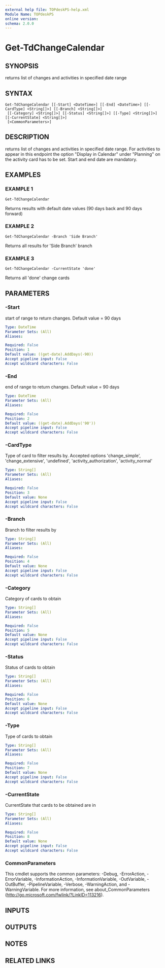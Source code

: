 ```yaml
---
external help file: TOPdeskPS-help.xml
Module Name: TOPdeskPS
online version:
schema: 2.0.0
---
```


# Get-TdChangeCalendar

## SYNOPSIS
returns list of changes and activities in specified date range

## SYNTAX

```
Get-TdChangeCalendar [[-Start] <DateTime>] [[-End] <DateTime>] [[-CardType] <String[]>] [[-Branch] <String[]>]
 [[-Category] <String[]>] [[-Status] <String[]>] [[-Type] <String[]>] [[-CurrentState] <String[]>]
 [<CommonParameters>]
```

## DESCRIPTION
returns list of changes and activities in specified date range.
For activities to appear in this endpoint the option "Display in Calendar" under "Planning" on the activity card has to be set.
Start and end date are mandatory.

## EXAMPLES

### EXAMPLE 1
```
Get-TdChangeCalendar
```

Returns results with default date values (90 days back and 90 days forward)

### EXAMPLE 2
```
Get-TdChangeCalendar -Branch 'Side Branch'
```

Returns all results for 'Side Branch' branch

### EXAMPLE 3
```
Get-TdChangeCalendar -CurrentState 'done'
```

Returns all 'done' change cards

## PARAMETERS

### -Start
start of range to return changes.
Default value = 90 days

```yaml
Type: DateTime
Parameter Sets: (All)
Aliases:

Required: False
Position: 1
Default value: ((get-date).AddDays(-90))
Accept pipeline input: False
Accept wildcard characters: False
```

### -End
end of range to return changes.
Default value = 90 days

```yaml
Type: DateTime
Parameter Sets: (All)
Aliases:

Required: False
Position: 2
Default value: ((get-date).AddDays('90'))
Accept pipeline input: False
Accept wildcard characters: False
```

### -CardType
Type of card to filter results by.
Accepted options 'change_simple', 'change_extensive', 'undefined', 'activity_authorization', 'activity_normal'

```yaml
Type: String[]
Parameter Sets: (All)
Aliases:

Required: False
Position: 3
Default value: None
Accept pipeline input: False
Accept wildcard characters: False
```

### -Branch
Branch to filter results by

```yaml
Type: String[]
Parameter Sets: (All)
Aliases:

Required: False
Position: 4
Default value: None
Accept pipeline input: False
Accept wildcard characters: False
```

### -Category
Category of cards to obtain

```yaml
Type: String[]
Parameter Sets: (All)
Aliases:

Required: False
Position: 5
Default value: None
Accept pipeline input: False
Accept wildcard characters: False
```

### -Status
Status of cards to obtain

```yaml
Type: String[]
Parameter Sets: (All)
Aliases:

Required: False
Position: 6
Default value: None
Accept pipeline input: False
Accept wildcard characters: False
```

### -Type
Type of cards to obtain

```yaml
Type: String[]
Parameter Sets: (All)
Aliases:

Required: False
Position: 7
Default value: None
Accept pipeline input: False
Accept wildcard characters: False
```

### -CurrentState
CurrentState that cards to be obtained are in

```yaml
Type: String[]
Parameter Sets: (All)
Aliases:

Required: False
Position: 8
Default value: None
Accept pipeline input: False
Accept wildcard characters: False
```

### CommonParameters
This cmdlet supports the common parameters: -Debug, -ErrorAction, -ErrorVariable, -InformationAction, -InformationVariable, -OutVariable, -OutBuffer, -PipelineVariable, -Verbose, -WarningAction, and -WarningVariable.
For more information, see about_CommonParameters (http://go.microsoft.com/fwlink/?LinkID=113216).

## INPUTS

## OUTPUTS

## NOTES

## RELATED LINKS
